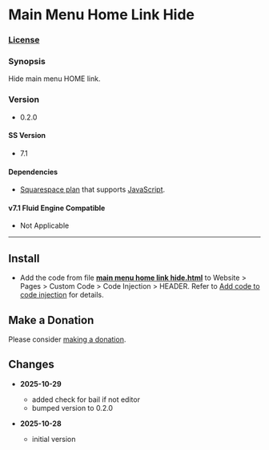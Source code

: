 # Main Menu Home Link Hide

### [License][1]

### Synopsis

Hide main menu HOME link.

### Version

  * 0.2.0

#### SS Version

  * 7.1

#### Dependencies

  * [Squarespace plan][2] that supports [JavaScript][3].

#### v7.1 Fluid Engine Compatible

  * Not Applicable

---

## Install

* Add the code from file **[main menu home link hide.html][6]** to Website >
  Pages > Custom Code > Code Injection > HEADER. Refer to [Add code to code
  injection][7] for details.

## Make a Donation

Please consider [making a donation][12].

## Changes

* **2025-10-29**

  * added check for bail if not editor
  * bumped version to 0.2.0
  
* **2025-10-28**

  * initial version

[1]: https://github.com/tomsWebConsulting/twcsl/blob/main/LICENSE.txt#L1
[2]: https://www.squarespace.com/pricing
[3]: https://en.wikipedia.org/wiki/JavaScript
[6]: main%20menu%20home%20link%20hide.html#L1
[7]: https://support.squarespace.com/hc/en-us/articles/205815908-Using-code-injection#toc-add-code-to-code-injection
[12]: https://github.com/tomsWebConsulting/twcsl#make-a-donation
